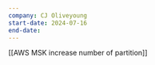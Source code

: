 ```yaml
---
company: CJ Oliveyoung
start-date: 2024-07-16
end-date:
---
```


[[AWS MSK increase number of partition]]
